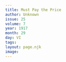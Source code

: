 ```yaml
---
title: Must Pay the Price
author: Unknown
issue: 25
volume: 7
year: 1917
month: 29
day: VI
tags:
layout: page.njk
image:
---
```





